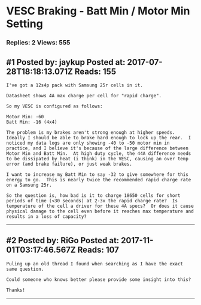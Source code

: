 # VESC Braking - Batt Min / Motor Min Setting

### Replies: 2 Views: 555

## \#1 Posted by: jaykup Posted at: 2017-07-28T18:18:13.071Z Reads: 155

```
I've got a 12s4p pack with Samsung 25r cells in it.

Datasheet shows 4A max charge per cell for "rapid charge".

So my VESC is configured as follows:

Motor Min: -60
Batt Min: -16 (4x4)

The problem is my brakes aren't strong enough at higher speeds.  Ideally I should be able to brake hard enough to lock up the rear.  I noticed my data logs are only showing -40 to -50 motor min in practice, and I believe it's because of the large difference between Motor Min and Batt Min.  At high duty cycle, the 44A difference needs to be dissipated by heat (i think) in the VESC, causing an over temp error (and brake failure), or just weak brakes.

I want to increase my Batt Min to say -32 to give somewhere for this energy to go.  This is nearly twice the recommended rapid charge rate on a Samsung 25r.

So the question is, how bad is it to charge 18650 cells for short periods of time (<30 seconds) at 2-3x the rapid charge rate?  Is temperature of the cell a driver for these 4A specs?  Or does it cause physical damage to the cell even before it reaches max temperature and results in a loss of capacity?
```

---
## \#2 Posted by: RiGo Posted at: 2017-11-01T03:17:46.567Z Reads: 107

```
Puling up an old thread I found when searching as I have the exact same question.

Could someone who knows better please provide some insight into this?

Thanks!
```

---
